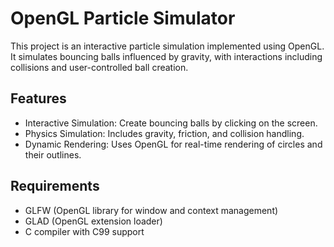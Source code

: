 # OpenGL Particle Simulator

This project is an interactive particle simulation implemented using OpenGL. It simulates bouncing balls influenced by gravity, with interactions including collisions and user-controlled ball creation.

## Features

+ Interactive Simulation: Create bouncing balls by clicking on the screen.
+ Physics Simulation: Includes gravity, friction, and collision handling.
+ Dynamic Rendering: Uses OpenGL for real-time rendering of circles and their outlines.

## Requirements

+ GLFW (OpenGL library for window and context management)
+ GLAD (OpenGL extension loader)
+ C compiler with C99 support

